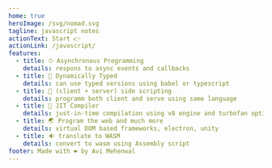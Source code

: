 ```yaml
---
home: true
heroImage: /svg/nomad.svg
tagline: javascript notes
actionText: Start 👉
actionLink: /javascript/
features:
  - title: ⏱ Asynchronous Programming
    details: respons to async events and callbacks
  - title: 🔢 Dynamically Typed
    details: can use typed versions using babel or typescript
  - title: 🔀 (client + server) side scripting
    details: programm both client and serve using same language
  - title: 🔧 JIT Compiler
    details: just-in-time compilation using v8 engine and turbofan optimization
  - title: 🌏 Program the web and much more
    details: virtual DOM based frameworks, electron, unity
  - title: 🔉 translate to WASM
    details: convert to wasm using Assembly script
footer: Made with ❤️ by Avi Mehenwal
---
```


<Homepage />

<ListPages />
